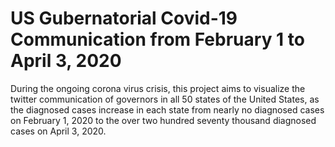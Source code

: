 # US Gubernatorial Covid-19 Communication from February 1 to April 3, 2020

<p> During the ongoing corona virus crisis, this project aims to visualize the twitter communication of governors in all 50 states of the United States, as the diagnosed cases increase in each state from nearly no diagnosed cases on February 1, 2020 to the over two hundred seventy thousand diagnosed cases on April 3, 2020. </p>
<br>
